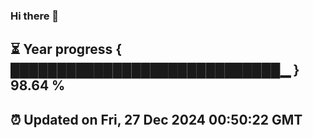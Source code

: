 ### Hi there 👋
⏳ Year progress { █████████████████████████████▁ } 98.64 %
---
⏰ Updated on Fri, 27 Dec 2024 00:50:22 GMT
---
